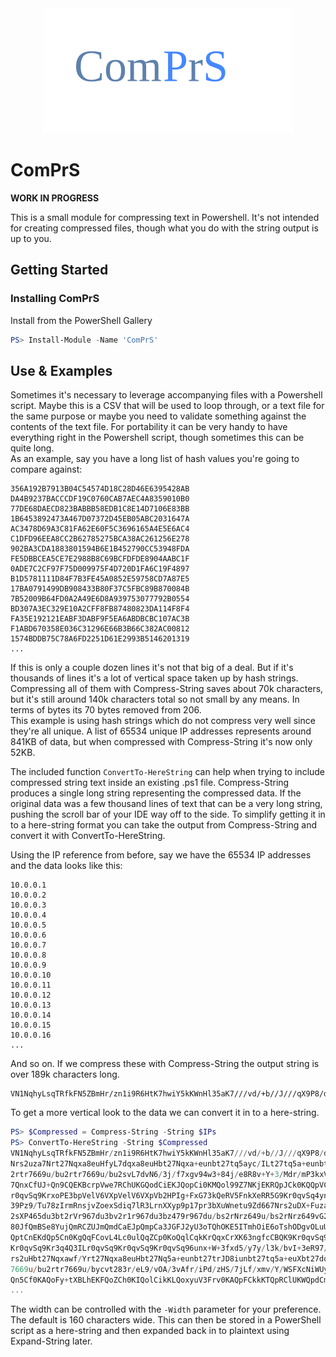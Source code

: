 <div align='center'>
<img src='Assets/comprs.svg' />
</div>

ComPrS
======  

**WORK IN PROGRESS**  

This is a small module for compressing text in Powershell.  It's not intended for creating compressed files, though what you do with the string output is up to you.  

## Getting Started  

### Installing ComPrS  
Install from the PowerShell Gallery  
```Powershell
PS> Install-Module -Name 'ComPrS'
```  
  
## Use & Examples  
Sometimes it's necessary to leverage accompanying files with a Powershell script.  Maybe this is a CSV that will be used to loop through, or a text file for the same purpose or maybe you need to validate something against the contents of the text file.  For portability it can be very handy to have everything right in the Powershell script, though sometimes this can be quite long.  
As an example, say you have a long list of hash values you're going to compare against:  
```
356A192B7913B04C54574D18C28D46E6395428AB
DA4B9237BACCCDF19C0760CAB7AEC4A8359010B0
77DE68DAECD823BABBB58EDB1C8E14D7106E83BB
1B6453892473A467D07372D45EB05ABC2031647A
AC3478D69A3C81FA62E60F5C3696165A4E5E6AC4
C1DFD96EEA8CC2B62785275BCA38AC261256E278
902BA3CDA1883801594B6E1B452790CC53948FDA
FE5DBBCEA5CE7E2988B8C69BCFDFDE8904AABC1F
0ADE7C2CF97F75D009975F4D720D1FA6C19F4897
B1D5781111D84F7B3FE45A0852E59758CD7A87E5
17BA0791499DB908433B80F37C5FBC89B870084B
7B52009B64FD0A2A49E6D8A939753077792B0554
BD307A3EC329E10A2CFF8FB87480823DA114F8F4
FA35E192121EABF3DABF9F5EA6ABDBCBC107AC3B
F1ABD670358E036C31296E66B3B66C382AC00812
1574BDDB75C78A6FD2251D61E2993B5146201319
...
```  
If this is only a couple dozen lines it's not that big of a deal.  But if it's thousands of lines it's a lot of vertical space taken up by hash strings.  Compressing all of them with Compress-String saves about 70k characters, but it's still around 140k characters total so not small by any means. In terms of bytes its 70 bytes removed from 206.  
This example is using hash strings which do not compress very well since they're all unique.  A list of 65534 unique IP addresses represents around 841KB of data, but when compressed with Compress-String it's now only 52KB.  
  
The included function `ConvertTo-HereString` can help when trying to include compressed string text inside an existing .ps1 file.  Compress-String produces a single long string representing the compressed data.  If the original data was a few thousand lines of text that can be a very long string, pushing the scroll bar of your IDE way off to the side.  To simplify getting it in to a here-string format you can take the output from Compress-String and convert it with ConvertTo-HereString.  
  
Using the IP reference from before, say we have the 65534 IP addresses and the data looks like this:  
```
10.0.0.1
10.0.0.2
10.0.0.3
10.0.0.4
10.0.0.5
10.0.0.6
10.0.0.7
10.0.0.8
10.0.0.9
10.0.0.10
10.0.0.11
10.0.0.12
10.0.0.13
10.0.0.14
10.0.0.15
10.0.0.16
...
```  
And so on.  If we compress these with Compress-String the output string is over 189k characters long.  
```
VN1NqhyLsqTRfkFN5ZBmHr/zn1i9R6HtK7hwiY5kKWnHl35aK7///vd/+b//J///qX9P8/d0/D2df0/X39P99/T8Pb1/T/nt465kZ...
```
To get a more vertical look to the data we can convert it in to a here-string.  
```Powershell
PS> $Compressed = Compress-String -String $IPs
PS> ConvertTo-HereString -String $Compressed
VN1NqhyLsqTRfkFN5ZBmHr/zn1i9R6HtK7hwiY5kKWnHl35aK7///vd/+b//J///qX9P8/d0/D2df0/X39P99/T8Pb1/T/nt465kZ7I72aHsUnYqu5Udy65118qfade6a9217lp3rbvWXeuuza7Nrg1/hbs2uza7
Nrs2uza7Nrt27Nqxa8euHfyL7dqxa8euHbt27Nqxa+eunbt27tq5ayc/ILt27tq5a+eunbt27dq1a9euXbt27drFz+OuXbt27dq1a/eu3bt279q9a/eu3bt28+O/a/eu3bv27Nqza8+uPbv27Nqza8+uPbxtu/bs
2rtr7669u/bu2rtr7669u/bu2svL7dvN6/3j/f7xgv94w3+84j/e8R8v+Y+3/Mdr/mP3kxV2DYtlMS22xbhYF/NCX0JgUnvGLo0JkQmVCZkJnQmhCaUJqQmtyRhSdslN6E0ITihOSE5oTohOqE7ITg4Lzi7lCekJ
7QnxCfUJ+Qn9CQEKBcrpVwe7RChUKGQodCiEKJQopCi0KMQol99Z7NKjEKRQpJCk0KQQpVClkKXQpdx+WbJLmkKbQpxCnUKeQp9CoEKhQqLy+C3NLpUKmQqdCqEKpQqpCq0KsQq1yut54H3AgUCvSq9Kr0qvSq9K
r0qvSq9KrxoPE3bpVelV6VXpVelV6VXpVb2HPIg+FxG73kQeRV5FnkXeRR5G9Kr0qvSq4ynGLr0qvSq9Kr0qvSq9Kr0qvSq96uENyC69Kr0qvSq9Kr0qvSq9Kr0qverp8flvN//9/p7y99S/p/l7Ov6e9tdef0/3
39Pz9/Tu78zIrmRnsjvZoexSdiq7lR3LrnXXyp9p17pr3bXuWnetu9Zd667Nrs2uDX+Fuza7Nrs2uza7Nrs2u3bs2rFrx64d/Ivt2rFrx64du3bs2rFr566du3bu2rlrJz8gu3bu2rlr566du3bt2rVr165du3bt
2sXP465du3bt2rVr967du3bv2r1r967du3bz479r967du/bs2rNrz649u/bs2rNrz649vG279uzau2vvrr279u7au2vvrr279u7ay8vt283r/eP9/vGC/3jDf7ziP97xHy/5j7f8x2v+Y/eTFXYNi2UxLbbFuFgX
80JfQmBSe8YujQmRCZUJmQmdCaEJpQmpCa3JGFJ2yU3oTQhOKE5ITmhOiE6oTshODgvOLuUJ6QntCfEJ9Qn5Cf0JAQoFyulXB7tEKFQoZCh0KIQolCikKLQoxCiX31ns0qMQpFCkkKTQpBClUKWQpdCl3H5Zskua
QptCnEKdQp5Cn0KgQqFCovL4Lc0ulQqZCp0KoQqlCqkKrQqxCrXK63ngfcCBQK9Kr0qvSq9Kr0qvSq9Kr0qvGg8TdulV6VXpVelV6VXpVelVvYc8iD4XEbveRB5FXkWeRd5FHkb0qvSq9KrjKcYuvSq9Kr0qvSq9
Kr0qvSq9Kr3q4Q3ILr0qvSq9Kr0qvSq9Kr0qvSq96unx+W+3fxd5/y7y/l3k/bvI+3eR97/9tdff0/339Pw9vfs7M7Ir2ZnsTnYou5Sdym5lx7Jr3bXyZ9q17lp3rbvWXeuudde6a7Nrs2vDX+Guza7Nrs2uza7N
rs2uHbt27Nqxawf/Yrt27Nqxa8euHbt27Nq5a+eunbt27trJD8iunbt27tq5a+euXbt27dq1a9euXbt28fO4a9euXbt27dq9a/eu3bt279q9a/eu3fz479q9a/euPbv27Nqza8+uPbv27Nqzaw9v2649u/bu2rtr
7669u/bu2rtr7669u/bycvt283r/eL9/vOA/3vAfr/iPd/zHS/7jLf/xmv/Y/WSFXcNiWUyLbTEu1sW80JcQmNSesUtjQmRCZUJmQmdCaEJpQmpCazKGlF1yE3oTghOKE5ITmhOiE6oTspPDgrNLeUJ6QntCfEJ9
Qn5Cf0KAQoFy+tXBLhEKFQoZCh0KIQolCikKLQoxyuV3Frv0KAQpFCkkKTQpRClUKWQpdCm3X5bskqbQphCnUKeQp9CnEKhQqJCoPH5Ls0ulQqZCp0KoQqlCqkKrQqxCrfJ6HngfcCDQq9Kr0qvSq9Kr0qvSq9Kr
...
```  
The width can be controlled with the `-Width` parameter for your preference. The default is 160 characters wide.  This can then be stored in a PowerShell script as a here-string and then expanded back in to plaintext using Expand-String later.
